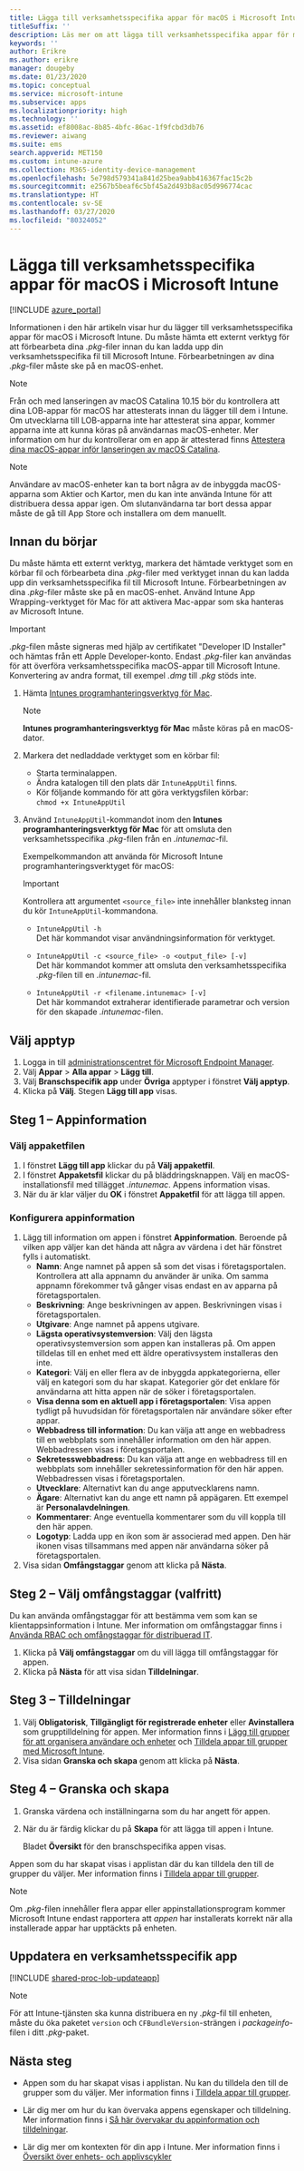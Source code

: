 ```yaml
---
title: Lägga till verksamhetsspecifika appar för macOS i Microsoft Intune
titleSuffix: ''
description: Läs mer om att lägga till verksamhetsspecifika appar för macOS i Microsoft Intune.
keywords: ''
author: Erikre
ms.author: erikre
manager: dougeby
ms.date: 01/23/2020
ms.topic: conceptual
ms.service: microsoft-intune
ms.subservice: apps
ms.localizationpriority: high
ms.technology: ''
ms.assetid: ef8008ac-8b85-4bfc-86ac-1f9fcbd3db76
ms.reviewer: aiwang
ms.suite: ems
search.appverid: MET150
ms.custom: intune-azure
ms.collection: M365-identity-device-management
ms.openlocfilehash: 5e798d579341a841d25bea9abb416367fac15c2b
ms.sourcegitcommit: e2567b5beaf6c5bf45a2d493b8ac05d996774cac
ms.translationtype: HT
ms.contentlocale: sv-SE
ms.lasthandoff: 03/27/2020
ms.locfileid: "80324052"
---
```

# <a name="how-to-add-macos-line-of-business-lob-apps-to-microsoft-intune"></a>Lägga till verksamhetsspecifika appar för macOS i Microsoft Intune

[!INCLUDE [azure_portal](../includes/azure_portal.md)]

Informationen i den här artikeln visar hur du lägger till verksamhetsspecifika appar för macOS i Microsoft Intune. Du måste hämta ett externt verktyg för att förbearbeta dina *.pkg*-filer innan du kan ladda upp din verksamhetsspecifika fil till Microsoft Intune. Förbearbetningen av dina *.pkg*-filer måste ske på en macOS-enhet.

> [!NOTE]
> Från och med lanseringen av macOS Catalina 10.15 bör du kontrollera att dina LOB-appar för macOS har attesterats innan du lägger till dem i Intune. Om utvecklarna till LOB-apparna inte har attesterat sina appar, kommer apparna inte att kunna köras på användarnas macOS-enheter. Mer information om hur du kontrollerar om en app är attesterad finns [Attestera dina macOS-appar inför lanseringen av macOS Catalina](https://techcommunity.microsoft.com/t5/Intune-Customer-Success/Support-Tip-Notarizing-your-macOS-apps-to-prepare-for-macOS/ba-p/808579).

> [!NOTE]
> Användare av macOS-enheter kan ta bort några av de inbyggda macOS-apparna som Aktier och Kartor, men du kan inte använda Intune för att distribuera dessa appar igen. Om slutanvändarna tar bort dessa appar måste de gå till App Store och installera om dem manuellt.

## <a name="before-your-start"></a>Innan du börjar

Du måste hämta ett externt verktyg, markera det hämtade verktyget som en körbar fil och förbearbeta dina *.pkg*-filer med verktyget innan du kan ladda upp din verksamhetsspecifika fil till Microsoft Intune. Förbearbetningen av dina *.pkg*-filer måste ske på en macOS-enhet. Använd Intune App Wrapping-verktyget för Mac för att aktivera Mac-appar som ska hanteras av Microsoft Intune.

> [!IMPORTANT]
> *.pkg*-filen måste signeras med hjälp av certifikatet "Developer ID Installer" och hämtas från ett Apple Developer-konto. Endast *.pkg*-filer kan användas för att överföra verksamhetsspecifika macOS-appar till Microsoft Intune. Konvertering av andra format, till exempel *.dmg* till *.pkg* stöds inte.
>

1. Hämta [Intunes programhanteringsverktyg för Mac](https://github.com/msintuneappsdk/intune-app-wrapping-tool-mac).

    > [!NOTE]
    > **Intunes programhanteringsverktyg för Mac** måste köras på en macOS-dator. 

2. Markera det nedladdade verktyget som en körbar fil:
   - Starta terminalappen.
   - Ändra katalogen till den plats där `IntuneAppUtil` finns.
   - Kör följande kommando för att göra verktygsfilen körbar:<br> 
       `chmod +x IntuneAppUtil`

3. Använd `IntuneAppUtil`-kommandot inom den **Intunes programhanteringsverktyg för Mac** för att omsluta den verksamhetsspecifika *.pkg*-filen från en *.intunemac*-fil.<br>

    Exempelkommandon att använda för Microsoft Intune programhanteringsverktyget för macOS:
    > [!IMPORTANT]
    > Kontrollera att argumentet `<source_file>` inte innehåller blanksteg innan du kör `IntuneAppUtil`-kommandona.

    - `IntuneAppUtil -h`<br>
    Det här kommandot visar användningsinformation för verktyget.
    
    - `IntuneAppUtil -c <source_file> -o <output_file> [-v]`<br>
    Det här kommandot kommer att omsluta den verksamhetsspecifika *.pkg*-filen till en *.intunemac*-fil.
    
    - `IntuneAppUtil -r <filename.intunemac> [-v]`<br>
    Det här kommandot extraherar identifierade parametrar och version för den skapade *.intunemac*-filen.

## <a name="select-the-app-type"></a>Välj apptyp

1. Logga in till [administrationscentret för Microsoft Endpoint Manager](https://go.microsoft.com/fwlink/?linkid=2109431).
2. Välj **Appar** > **Alla appar** > **Lägg till**.
3. Välj **Branschspecifik app** under **Övriga** apptyper i fönstret **Välj apptyp**.
4. Klicka på **Välj**. Stegen **Lägg till app** visas.

## <a name="step-1---app-information"></a>Steg 1 – Appinformation

### <a name="select-the-app-package-file"></a>Välj appaketfilen

1. I fönstret **Lägg till app** klickar du på **Välj appaketfil**. 
2. I fönstret **Appaketsfil** klickar du på bläddringsknappen. Välj en macOS-installationsfil med tillägget *.intunemac*.
   Appens information visas.
3. När du är klar väljer du **OK** i fönstret **Appaketfil** för att lägga till appen.

### <a name="set-app-information"></a>Konfigurera appinformation

1. Lägg till information om appen i fönstret **Appinformation**. Beroende på vilken app väljer kan det hända att några av värdena i det här fönstret fylls i automatiskt.
    - **Namn**: Ange namnet på appen så som det visas i företagsportalen. Kontrollera att alla appnamn du använder är unika. Om samma appnamn förekommer två gånger visas endast en av apparna på företagsportalen.
    - **Beskrivning**: Ange beskrivningen av appen. Beskrivningen visas i företagsportalen.
    - **Utgivare**: Ange namnet på appens utgivare.
    - **Lägsta operativsystemversion**: Välj den lägsta operativsystemversion som appen kan installeras på. Om appen tilldelas till en enhet med ett äldre operativsystem installeras den inte.
    - **Kategori**: Välj en eller flera av de inbyggda appkategorierna, eller välj en kategori som du har skapat. Kategorier gör det enklare för användarna att hitta appen när de söker i företagsportalen.
    - **Visa denna som en aktuell app i företagsportalen**: Visa appen tydligt på huvudsidan för företagsportalen när användare söker efter appar.
    - **Webbadress till information**: Du kan välja att ange en webbadress till en webbplats som innehåller information om den här appen. Webbadressen visas i företagsportalen.
    - **Sekretesswebbadress**: Du kan välja att ange en webbadress till en webbplats som innehåller sekretessinformation för den här appen. Webbadressen visas i företagsportalen.
    - **Utvecklare**: Alternativt kan du ange apputvecklarens namn.
    - **Ägare**: Alternativt kan du ange ett namn på appägaren. Ett exempel är **Personalavdelningen**.
    - **Kommentarer**: Ange eventuella kommentarer som du vill koppla till den här appen.
    - **Logotyp**: Ladda upp en ikon som är associerad med appen. Den här ikonen visas tillsammans med appen när användarna söker på företagsportalen.
2. Visa sidan **Omfångstaggar** genom att klicka på **Nästa**.

## <a name="step-2---select-scope-tags-optional"></a>Steg 2 – Välj omfångstaggar (valfritt)

Du kan använda omfångstaggar för att bestämma vem som kan se klientappsinformation i Intune. Mer information om omfångstaggar finns i [Använda RBAC och omfångstaggar för distribuerad IT](../fundamentals/scope-tags.md).

1. Klicka på **Välj omfångstaggar** om du vill lägga till omfångstaggar för appen. 
2. Klicka på **Nästa** för att visa sidan **Tilldelningar**.

## <a name="step-3---assignments"></a>Steg 3 – Tilldelningar

1. Välj **Obligatorisk**, **Tillgängligt för registrerade enheter** eller **Avinstallera** som grupptilldelning för appen. Mer information finns i [Lägg till grupper för att organisera användare och enheter](../fundamentals/groups-add.md) och [Tilldela appar till grupper med Microsoft Intune](apps-deploy.md).
2. Visa sidan **Granska och skapa** genom att klicka på **Nästa**. 

## <a name="step-4---review--create"></a>Steg 4 – Granska och skapa

1. Granska värdena och inställningarna som du har angett för appen.
2. När du är färdig klickar du på **Skapa** för att lägga till appen i Intune.

    Bladet **Översikt** för den branschspecifika appen visas.

Appen som du har skapat visas i applistan där du kan tilldela den till de grupper du väljer. Mer information finns i [Tilldela appar till grupper](apps-deploy.md).

> [!NOTE]
> Om *.pkg*-filen innehåller flera appar eller appinstallationsprogram kommer Microsoft Intune endast rapportera att *appen* har installerats korrekt när alla installerade appar har upptäckts på enheten.

## <a name="update-a-line-of-business-app"></a>Uppdatera en verksamhetsspecifik app

[!INCLUDE [shared-proc-lob-updateapp](../includes/shared-proc-lob-updateapp.md)]

> [!NOTE]
> För att Intune-tjänsten ska kunna distribuera en ny *.pkg*-fil till enheten, måste du öka paketet `version` och `CFBundleVersion`-strängen i *packageinfo*-filen i ditt *.pkg*-paket.

## <a name="next-steps"></a>Nästa steg

- Appen som du har skapat visas i applistan. Nu kan du tilldela den till de grupper som du väljer. Mer information finns i [Tilldela appar till grupper](apps-deploy.md).

- Lär dig mer om hur du kan övervaka appens egenskaper och tilldelning. Mer information finns i [Så här övervakar du appinformation och tilldelningar](apps-monitor.md).

- Lär dig mer om kontexten för din app i Intune. Mer information finns i [Översikt över enhets- och applivscykler](../fundamentals/device-lifecycle.md)
